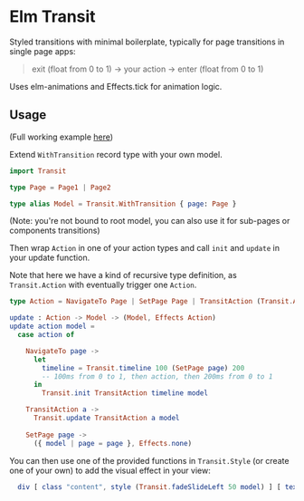# Elm Transit

Styled transitions with minimal boilerplate, typically for page transitions in single page apps:

> exit (float from 0 to 1) -> your action -> enter (float from 0 to 1)

Uses elm-animations and Effects.tick for animation logic.


## Usage

(Full working example [here](./example/src))

Extend `WithTransition` record type with your own model. 

```elm
import Transit

type Page = Page1 | Page2

type alias Model = Transit.WithTransition { page: Page }
```

(Note: you're not bound to root model, you can also use it for sub-pages or components transitions)

Then wrap `Action` in one of your action types and call `init` and
`update` in your update function.

Note that here we have a kind of recursive type definition, as `Transit.Action` with eventually trigger one `Action`.

```elm
type Action = NavigateTo Page | SetPage Page | TransitAction (Transit.Action Action)

update : Action -> Model -> (Model, Effects Action)
update action model =
  case action of

    NavigateTo page ->
      let
        timeline = Transit.timeline 100 (SetPage page) 200
        -- 100ms from 0 to 1, then action, then 200ms from 0 to 1
      in
        Transit.init TransitAction timeline model

    TransitAction a ->
      Transit.update TransitAction a model
        
    SetPage page ->
      ({ model | page = page }, Effects.none)
```

You can then use one of the provided functions in `Transit.Style` (or create one of your own)
to add the visual effect in your view:

```elm
  div [ class "content", style (Transit.fadeSlideLeft 50 model) ] [ text "Some content" ]
```
